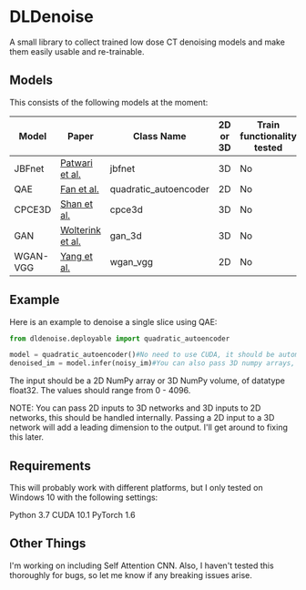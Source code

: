 # DLDenoise

A small library to collect trained low dose CT denoising models and make them easily usable and re-trainable.

## Models
This consists of the following models at the moment:

Model | Paper | Class Name | 2D or 3D | Train functionality tested
--- | --- | --- | --- |---
JBFnet | [Patwari et al.](https://link.springer.com/chapter/10.1007/978-3-030-59713-9_49) | jbfnet | 3D | No
QAE| [Fan et al.](https://ieeexplore.ieee.org/document/8946589) | quadratic_autoencoder | 2D | No
CPCE3D| [Shan et al.](https://ieeexplore.ieee.org/document/8353466) | cpce3d | 3D | No
GAN| [Wolterink et al.](https://ieeexplore.ieee.org/document/7934380) | gan_3d | 3D | No
WGAN-VGG| [Yang et al.](https://ieeexplore.ieee.org/document/8340157) | wgan_vgg | 2D | No

## Example
Here is an example to denoise a single slice using QAE:
```python
from dldenoise.deployable import quadratic_autoencoder

model = quadratic_autoencoder()#No need to use CUDA, it should be automatically handled
denoised_im = model.infer(noisy_im)#You can also pass 3D numpy arrays, in which case you will recieve a denoised volume as output
```
The input should be a 2D NumPy array or 3D NumPy volume, of datatype float32. The values should range from 0 - 4096.

NOTE: You can pass 2D inputs to 3D networks and 3D inputs to 2D networks, this should be handled internally. Passing a 2D input to a 3D network will add a leading dimension to the output. I'll get around to fixing this later.

## Requirements
This will probably work with different platforms, but I only tested on Windows 10 with the following settings:

Python 3.7
CUDA 10.1
PyTorch 1.6

## Other Things
I'm working on including Self Attention CNN. Also, I haven't tested this thoroughly for bugs, so let me know if any breaking issues arise.